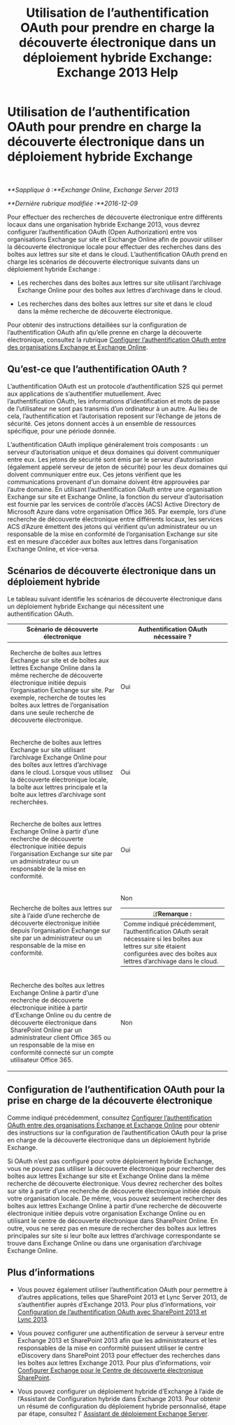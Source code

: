 ﻿---
title: 'Utilisation de l’authentification OAuth pour prendre en charge la découverte électronique dans un déploiement hybride Exchange: Exchange 2013 Help'
TOCTitle: Utilisation de l’authentification OAuth pour prendre en charge la découverte électronique dans un déploiement hybride Exchange
ms:assetid: b069f8db-fbe1-4047-ad97-d00172ee6a12
ms:mtpsurl: https://technet.microsoft.com/fr-fr/library/Dn497703(v=EXCHG.150)
ms:contentKeyID: 61292118
ms.date: 05/23/2018
mtps_version: v=EXCHG.150
ms.translationtype: MT
---

# Utilisation de l’authentification OAuth pour prendre en charge la découverte électronique dans un déploiement hybride Exchange

 

_**Sapplique à :**Exchange Online, Exchange Server 2013_

_**Dernière rubrique modifiée :**2016-12-09_

Pour effectuer des recherches de découverte électronique entre différents locaux dans une organisation hybride Exchange 2013, vous devrez configurer l’authentification OAuth (Open Authorization) entre vos organisations Exchange sur site et Exchange Online afin de pouvoir utiliser la découverte électronique locale pour effectuer des recherches dans des boîtes aux lettres sur site et dans le cloud. L’authentification OAuth prend en charge les scénarios de découverte électronique suivants dans un déploiement hybride Exchange :

  - Les recherches dans des boîtes aux lettres sur site utilisant l’archivage Exchange Online pour des boîtes aux lettres d’archivage dans le cloud.

  - Les recherches dans des boîtes aux lettres sur site et dans le cloud dans la même recherche de découverte électronique.

Pour obtenir des instructions détaillées sur la configuration de l’authentification OAuth afin qu’elle prenne en charge la découverte électronique, consultez la rubrique [Configurer l’authentification OAuth entre des organisations Exchange et Exchange Online](configure-oauth-authentication-between-exchange-and-exchange-online-organizations-exchange-2013-help.md).

## Qu’est-ce que l’authentification OAuth ?

L’authentification OAuth est un protocole d’authentification S2S qui permet aux applications de s’authentifier mutuellement. Avec l’authentification OAuth, les informations d’identification et mots de passe de l’utilisateur ne sont pas transmis d’un ordinateur à un autre. Au lieu de cela, l’authentification et l’autorisation reposent sur l’échange de jetons de sécurité. Ces jetons donnent accès à un ensemble de ressources spécifique, pour une période donnée.

L’authentification OAuth implique généralement trois composants : un serveur d’autorisation unique et deux domaines qui doivent communiquer entre eux. Les jetons de sécurité sont émis par le serveur d’autorisation (également appelé serveur de jeton de sécurité) pour les deux domaines qui doivent communiquer entre eux. Ces jetons vérifient que les communications provenant d’un domaine doivent être approuvées par l’autre domaine. En utilisant l’authentification OAuth entre une organisation Exchange sur site et Exchange Online, la fonction du serveur d’autorisation est fournie par les services de contrôle d’accès (ACS) Active Directory de Microsoft Azure dans votre organisation Office 365. Par exemple, lors d’une recherche de découverte électronique entre différents locaux, les services ACS d’Azure émettent des jetons qui vérifient qu’un administrateur ou un responsable de la mise en conformité de l’organisation Exchange sur site est en mesure d’accéder aux boîtes aux lettres dans l’organisation Exchange Online, et vice-versa.

## Scénarios de découverte électronique dans un déploiement hybride

Le tableau suivant identifie les scénarios de découverte électronique dans un déploiement hybride Exchange qui nécessitent une authentification OAuth.


<table>
<colgroup>
<col style="width: 50%" />
<col style="width: 50%" />
</colgroup>
<thead>
<tr class="header">
<th>Scénario de découverte électronique</th>
<th>Authentification OAuth nécessaire ?</th>
</tr>
</thead>
<tbody>
<tr class="odd">
<td><p>Recherche de boîtes aux lettres Exchange sur site et de boîtes aux lettres Exchange Online dans la même recherche de découverte électronique initiée depuis l’organisation Exchange sur site. Par exemple, recherche de toutes les boîtes aux lettres de l’organisation dans une seule recherche de découverte électronique.</p></td>
<td><p>Oui</p></td>
</tr>
<tr class="even">
<td><p>Recherche de boîtes aux lettres Exchange sur site utilisant l’archivage Exchange Online pour des boîtes aux lettres d’archivage dans le cloud. Lorsque vous utilisez la découverte électronique locale, la boîte aux lettres principale et la boîte aux lettres d’archivage sont recherchées.</p></td>
<td><p>Oui</p></td>
</tr>
<tr class="odd">
<td><p>Recherche de boîtes aux lettres Exchange Online à partir d’une recherche de découverte électronique initiée depuis l’organisation Exchange sur site par un administrateur ou un responsable de la mise en conformité.</p></td>
<td><p>Oui</p></td>
</tr>
<tr class="even">
<td><p>Recherche de boîtes aux lettres sur site à l’aide d’une recherche de découverte électronique initiée depuis l’organisation Exchange sur site par un administrateur ou un responsable de la mise en conformité.</p></td>
<td><p>Non</p>
<table>
<thead>
<tr class="header">
<th><img src="images/JJ159664.note(EXCHG.150).gif" title="Remarque" alt="Remarque" />Remarque :</th>
</tr>
</thead>
<tbody>
<tr class="odd">
<td>Comme indiqué précédemment, l’authentification OAuth serait nécessaire si les boîtes aux lettres sur site étaient configurées avec des boîtes aux lettres d’archivage dans le cloud.</td>
</tr>
</tbody>
</table>

</td>
</tr>
<tr class="odd">
<td><p>Recherche des boîtes aux lettres Exchange Online à partir d’une recherche de découverte électronique initiée à partir d’Exchange Online ou du centre de découverte électronique dans SharePoint Online par un administrateur client Office 365 ou un responsable de la mise en conformité connecté sur un compte utilisateur Office 365.</p></td>
<td><p>Non</p></td>
</tr>
</tbody>
</table>


## Configuration de l’authentification OAuth pour la prise en charge de la découverte électronique

Comme indiqué précédemment, consultez [Configurer l’authentification OAuth entre des organisations Exchange et Exchange Online](configure-oauth-authentication-between-exchange-and-exchange-online-organizations-exchange-2013-help.md) pour obtenir des instructions sur la configuration de l’authentification OAuth pour la prise en charge de la découverte électronique dans un déploiement hybride Exchange.

Si OAuth n’est pas configuré pour votre déploiement hybride Exchange, vous ne pouvez pas utiliser la découverte électronique pour rechercher des boîtes aux lettres Exchange sur site et Exchange Online dans la même recherche de découverte électronique. Vous devrez rechercher des boîtes sur site à partir d’une recherche de découverte électronique initiée depuis votre organisation locale. De même, vous pouvez seulement rechercher des boîtes aux lettres Exchange Online à partir d’une recherche de découverte électronique initiée depuis votre organisation Exchange Online ou en utilisant le centre de découverte électronique dans SharePoint Online. En outre, vous ne serez pas en mesure de rechercher des boîtes aux lettres principales sur site si leur boîte aux lettres d’archivage correspondante se trouve dans Exchange Online ou dans une organisation d’archivage Exchange Online.

## Plus d’informations

  - Vous pouvez également utiliser l’authentification OAuth pour permettre à d’autres applications, telles que SharePoint 2013 et Lync Server 2013, de s’authentifier auprès d’Exchange 2013. Pour plus d’informations, voir [Configuration de l’authentification OAuth avec SharePoint 2013 et Lync 2013](configure-oauth-authentication-with-sharepoint-2013-and-lync-2013-exchange-2013-help.md).

  - Vous pouvez configurer une authentification de serveur à serveur entre Exchange 2013 et SharePoint 2013 afin que les administrateurs et les responsables de la mise en conformité puissent utiliser le centre eDiscovery dans SharePoint 2013 pour effectuer des recherches dans les boîtes aux lettres Exchange 2013. Pour plus d’informations, voir [Configurer Exchange pour le Centre de découverte électronique SharePoint](configure-exchange-for-sharepoint-ediscovery-center-exchange-2013-help.md).

  - Vous pouvez configurer un déploiement hybride d’Exchange à l’aide de l’Assistant de Configuration hybride dans Exchange 2013. Pour obtenir un résumé de configuration du déploiement hybride personnalisé, étape par étape, consultez l' [Assistant de déploiement Exchange Server](https://go.microsoft.com/fwlink/p/?linkid=277105).

